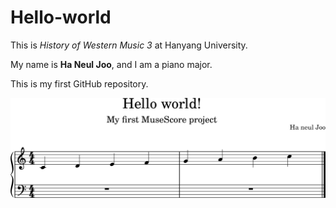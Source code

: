 # Hello-world

This is *History of Western Music 3* at Hanyang University.

My name is **Ha Neul Joo**, and I am a piano major.

This is my first GitHub repository.

<img src="hello-world.png">
